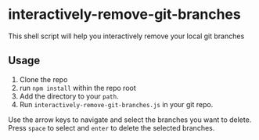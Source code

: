 # interactively-remove-git-branches

This shell script will help you interactively remove your local git branches

## Usage

1. Clone the repo
2. run `npm install` within the repo root
3. Add the directory to your `path`.
4. Run `interactively-remove-git-branches.js` in your git repo.

Use the arrow keys to navigate and select the branches you want to delete. Press `space`
to select and `enter` to delete the selected branches.
